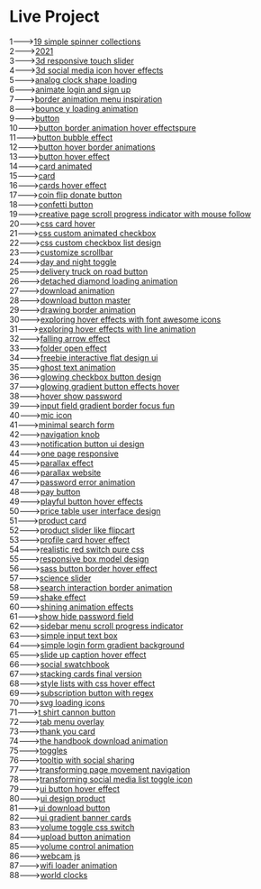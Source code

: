 <h1>Live Project</h1>
1---><a href="https://hawanbeats.github.io/html-css-js/19%20simple%20spinner%20collections/">19 simple spinner collections</a>
<br>
2---><a href="https://hawanbeats.github.io/html-css-js/2021/">2021</a>
<br>
3---><a href="https://hawanbeats.github.io/html-css-js/3d%20responsive%20touch%20slider/">3d responsive touch slider</a>
<br>
4---><a href="https://hawanbeats.github.io/html-css-js/3d%20social%20media%20icon%20hover%20effects/">3d social media icon hover effects</a>
<br>
5---><a href="https://hawanbeats.github.io/html-css-js/analog%20clock%20shape%20loading/">analog clock shape loading</a>
<br>
6---><a href="https://hawanbeats.github.io/html-css-js/animate%20login%20and%20sign%20up/">animate login and sign up</a>
<br>
7---><a href="https://hawanbeats.github.io/html-css-js/border%20animation%20menu%20inspiration/">border animation menu inspiration</a>
<br>
8---><a href="https://hawanbeats.github.io/html-css-js/bounce%20y%20loading%20animation/">bounce y loading animation</a>
<br>
9---><a href="https://hawanbeats.github.io/html-css-js/button/">button</a>
<br>
10---><a href="https://hawanbeats.github.io/html-css-js/button%20border%20animation%20on%20hover%20effectspure/">button border animation hover effectspure</a>
<br>
11---><a href="https://hawanbeats.github.io/html-css-js/button%20bubble%20effect/">button bubble effect</a>
<br>
12---><a href="https://hawanbeats.github.io/html-css-js/button%20hover%20border%20animations/">button hover border animations</a>
<br>
13---><a href="https://hawanbeats.github.io/html-css-js/button%20hover%20effect/">button hover effect</a>
<br>
14---><a href="https://hawanbeats.github.io/html-css-js/card%20animated/">card animated</a>
<br>
15---><a href="https://hawanbeats.github.io/html-css-js/card/">card</a>
<br>
16---><a href="https://hawanbeats.github.io/html-css-js/cards%20hover%20effect/">cards hover effect</a>
<br>
17---><a href="https://hawanbeats.github.io/html-css-js/coin%20flip%20donate%20button/">coin flip donate button</a>
<br>
18---><a href="https://hawanbeats.github.io/html-css-js/confetti%20button/">confetti button</a>
<br>
19---><a href="https://hawanbeats.github.io/html-css-js/creative%20page%20scroll%20progress%20indicator%20with%20mouse%20follow/">creative page scroll progress indicator with mouse follow</a>
<br>
20---><a href="https://hawanbeats.github.io/html-css-js/css%20card%20hover/">css card hover</a>
<br>
21---><a href="https://hawanbeats.github.io/html-css-js/css%20custom%20animated%20checkbox/">css custom animated checkbox</a>
<br>
22---><a href="https://hawanbeats.github.io/html-css-js/css%20custom%20checkbox%20list%20design/">css custom checkbox list design</a>
<br>
23---><a href="https://hawanbeats.github.io/html-css-js/customize%20scrollbar/">customize scrollbar</a>
<br>
24---><a href="https://hawanbeats.github.io/html-css-js/day%20and%20night%20toggle/">day and night toggle</a>
<br>
25---><a href="https://hawanbeats.github.io/html-css-js/delivery%20truck%20on%20road%20button/">delivery truck on road button</a>
<br>
26---><a href="https://hawanbeats.github.io/html-css-js/detached%20diamond%20loading%20animation/">detached diamond loading animation</a>
<br>
27---><a href="https://hawanbeats.github.io/html-css-js/download%20animation/">download animation</a>
<br>
28---><a href="https://hawanbeats.github.io/html-css-js/download-button-master/">download button master</a>
<br>
29---><a href="https://hawanbeats.github.io/html-css-js/drawing%20border%20animation/">drawing border animation</a>
<br>
30---><a href="https://hawanbeats.github.io/html-css-js/exploring%20hover%20effects%20with%20font%20awesome%20icons/">exploring hover effects with font awesome icons</a>
<br>
31---><a href="https://hawanbeats.github.io/html-css-js/exploring%20hover%20effects%20with%20line%20animation/">exploring hover effects with line animation</a>
<br>
32---><a href="https://hawanbeats.github.io/html-css-js/falling%20arrow%20effect/">falling arrow effect</a>
<br>
33---><a href="https://hawanbeats.github.io/html-css-js/folder%20open%20effect/">folder open effect</a>
<br>
34---><a href="https://hawanbeats.github.io/html-css-js/freebie%20interactive%20flat%20design%20ui/">freebie interactive flat design ui</a>
<br>
35---><a href="https://hawanbeats.github.io/html-css-js/ghost%20text%20animation/">ghost text animation</a>
<br>
36---><a href="https://hawanbeats.github.io/html-css-js/glowing%20checkbox%20button%20design/">glowing checkbox button design</a>
<br>
37---><a href="https://hawanbeats.github.io/html-css-js/glowing%20gradient%20button%20effects%20on%20hover/">glowing gradient button effects hover</a>
<br>
38---><a href="https://hawanbeats.github.io/html-css-js/hover%20show%20password/">hover show password</a>
<br>
39---><a href="https://hawanbeats.github.io/html-css-js/input%20field%20gradient%20border%20focus%20fun/">input field gradient border focus fun</a>
<br>
40---><a href="https://hawanbeats.github.io/html-css-js/mic%20icon/">mic icon</a>
<br>
41---><a href="https://hawanbeats.github.io/html-css-js/minimal%20search%20form/">minimal search form</a>
<br>
42---><a href="https://hawanbeats.github.io/html-css-js/navigation%20knob/">navigation knob</a>
<br>
43---><a href="https://hawanbeats.github.io/html-css-js/notification%20button%20ui%20design/">notification button ui design</a>
<br>
44---><a href="https://hawanbeats.github.io/html-css-js/one%20page%20responsive/">one page responsive</a>
<br>
45---><a href="https://hawanbeats.github.io/html-css-js/parallax%20effect/">parallax effect</a>
<br>
46---><a href="https://hawanbeats.github.io/html-css-js/parallax%20website/">parallax website</a>
<br>
47---><a href="https://hawanbeats.github.io/html-css-js/password%20error%20animation/">password error animation</a>
<br>
48---><a href="https://hawanbeats.github.io/html-css-js/pay%20button/">pay button</a>
<br>
49---><a href="https://hawanbeats.github.io/html-css-js/playful%20button%20hover%20effects/">playful button hover effects</a>
<br>
50---><a href="https://hawanbeats.github.io/html-css-js/price%20table%20user%20interface%20design/">price table user interface design</a>
<br>
51---><a href="https://hawanbeats.github.io/html-css-js/product%20card/">product card</a>
<br>
52---><a href="https://hawanbeats.github.io/html-css-js/product%20slider%20like%20flipcart/">product slider like flipcart</a>
<br>
53---><a href="https://hawanbeats.github.io/html-css-js/profile%20card%20hover%20effect/">profile card hover effect</a>
<br>
54---><a href="https://hawanbeats.github.io/html-css-js/realistic%20red%20switch%20pure%20css/">realistic red switch pure css</a>
<br>
55---><a href="https://hawanbeats.github.io/html-css-js/responsive%20box%20model%20design/">responsive box model design</a>
<br>
56---><a href="https://hawanbeats.github.io/html-css-js/sass%20button%20border%20hover%20effect/">sass button border hover effect</a>
<br>
57---><a href="https://hawanbeats.github.io/html-css-js/science%20slider/">science slider</a>
<br>
58---><a href="https://hawanbeats.github.io/html-css-js/search%20interaction%20border%20animation/">search interaction border animation</a>
<br>
59---><a href="https://hawanbeats.github.io/html-css-js/shake%20effect/">shake effect</a>
<br>
60---><a href="https://hawanbeats.github.io/html-css-js/shining%20text%20animation%20effects/">shining animation effects</a>
<br>
61---><a href="https://hawanbeats.github.io/html-css-js/show%20hide%20password%20field/">show hide password field</a>
<br>
62---><a href="https://hawanbeats.github.io/html-css-js/sidebar%20menu%20scroll%20progress%20indicator/">sidebar menu scroll progress indicator</a>
<br>
63---><a href="https://hawanbeats.github.io/html-css-js/simple%20input%20text%20box/">simple input text box</a>
<br>
64---><a href="https://hawanbeats.github.io/html-css-js/simple%20login%20form%20gradient%20background/">simple login form gradient background</a>
<br>
65---><a href="https://hawanbeats.github.io/html-css-js/slide%20up%20caption%20hover%20effect/">slide up caption hover effect</a>
<br>
66---><a href="https://hawanbeats.github.io/html-css-js/social%20swatchbook/">social swatchbook</a>
<br>
67---><a href="https://hawanbeats.github.io/html-css-js/stacking%20cards%20final%20version/">stacking cards final version</a>
<br>
68---><a href="https://hawanbeats.github.io/html-css-js/style%20lists%20with%20css%20hover%20effect/">style lists with css hover effect</a>
<br> 
69---><a href="https://hawanbeats.github.io/html-css-js/subscription%20button%20with%20regex/">subscription button with regex</a>
<br>
70---><a href="https://hawanbeats.github.io/html-css-js/svg%20loading%20icons/">svg loading icons</a>
<br>
71---><a href="https://hawanbeats.github.io/html-css-js/t%20shirt%20cannon%20button/">t shirt cannon button</a>
<br>
72---><a href="https://hawanbeats.github.io/html-css-js/tab%20menu%20overlay/">tab menu overlay</a>
<br>
73---><a href="https://hawanbeats.github.io/html-css-js/thank%20you%20card/">thank you card</a>
<br>
74---><a href="https://hawanbeats.github.io/html-css-js/the%20handbook%20download%20animation/">the handbook download animation</a>
<br>
75---><a href="https://hawanbeats.github.io/html-css-js/toggles/">toggles</a>
<br>
76---><a href="https://hawanbeats.github.io/html-css-js/tooltip%20with%20social%20sharing/">tooltip with social sharing</a>
<br>
77---><a href="https://hawanbeats.github.io/html-css-js/transforming%20page%20movement%20navigation/">transforming page movement navigation</a>
<br>
78---><a href="https://hawanbeats.github.io/html-css-js/transforming%20social%20media%20list%20toggle%20icon/">transforming social media list toggle icon</a>
<br>
79---><a href="https://hawanbeats.github.io/html-css-js/ui%20button%20hover%20effect/">ui button hover effect</a>
<br>
80---><a href="https://hawanbeats.github.io/html-css-js/ui%20design%20product/">ui design product</a>
<br>
81---><a href="https://hawanbeats.github.io/html-css-js/ui%20download%20button/">ui download button</a>
<br>
82---><a href="https://hawanbeats.github.io/html-css-js/ui%20gradient%20banner%20cards/">ui gradient banner cards</a>
<br>
83---><a href="https://hawanbeats.github.io/html-css-js/volume%20toggle%20css%20switch/">volume toggle css switch</a>
<br>
84---><a href="https://hawanbeats.github.io/html-css-js/upload%20button%20animation/">upload button animation</a>
<br>
85---><a href="https://hawanbeats.github.io/html-css-js/volume%20control%20animation/">volume control animation</a>
<br>
86---><a href="https://hawanbeats.github.io/html-css-js/webcam%20js/">webcam js</a>
<br>
87---><a href="https://hawanbeats.github.io/html-css-js/wifi%20loader%20animation/">wifi loader animation</a>
<br>
88---><a href="https://hawanbeats.github.io/html-css-js/world%20clocks/">world clocks</a>
